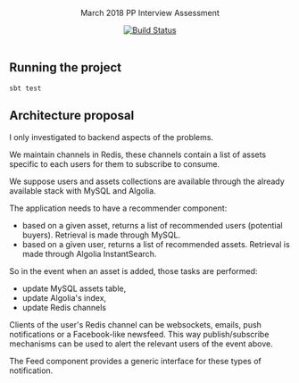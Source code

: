 
<p align="center">
  March 2018 PP Interview Assessment
</p>

<p align="center">
  <a href="http://travis-ci.org/mycaule/pp-assessment"><img src="https://api.travis-ci.org/mycaule/pp-assessment.svg?branch=master" alt="Build Status"></a>
  <br>
  <br>
</p>


## Running the project
```
sbt test
```

## Architecture proposal

I only investigated to backend aspects of the problems.

We maintain channels in Redis, these channels contain a list of assets specific to each users for them to subscribe to consume.

We suppose users and assets collections are available through the already available stack with MySQL and Algolia.

The application needs to have a recommender component:
- based on a given asset, returns a list of recommended users (potential buyers). Retrieval is made through MySQL.
- based on a given user, returns a list of recommended assets. Retrieval is made through Algolia InstantSearch.

So in the event when an asset is added, those tasks are performed:
- update MySQL assets table,
- update Algolia's index,
- update Redis channels

Clients of the user's Redis channel can be websockets, emails, push notifications or a Facebook-like newsfeed. This way publish/subscribe mechanisms can be used to alert the relevant users of the event above.

The Feed component provides a generic interface for these types of notification.
